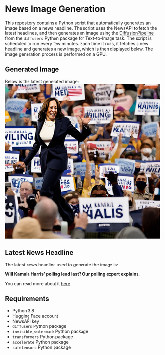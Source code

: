 # News Image Generation
This repository contains a Python script that automatically generates an image based on a news headline. The script uses the [NewsAPI](https://newsapi.org/) to fetch the latest headlines, and then generates an image using the [DiffusionPipeline](https://github.com/huggingface/diffusers) from the `diffusers` Python package for Text-to-Image task.
The script is scheduled to run every few minutes. Each time it runs, it fetches a new headline and generates a new image, which is then displayed below. The image generation process is performed on a GPU.

## Generated Image
Below is the latest generated image:
![Generated Image](image.png)

## Latest News Headline
The latest news headline used to generate the image is:

**Will Kamala Harris’ polling lead last? Our polling expert explains.**

You can read more about it [here](https://news.google.com/rss/articles/CBMiigFBVV95cUxOOWR0dW9JV1MwWThSZ1k4aXExWWszaDdNNHUtS2M2bWU0cTF4cGVTWUczMWt6dHY4TW9YNlozbEpNczdCczlpVDRHVjlmeGY4OGIwQmw5aXdxY1JCNlRubm1qTGdSempHMDhTX0N1anJZdXBvc21IcTAwV0FYUVJOWFNjb2xYT2t6VWc?oc=5).

## Requirements
- Python 3.8
- Hugging Face account
- NewsAPI key
- `diffusers` Python package
- `invisible_watermark` Python package
- `transformers` Python package
- `accelerate` Python package
- `safetensors` Python package

